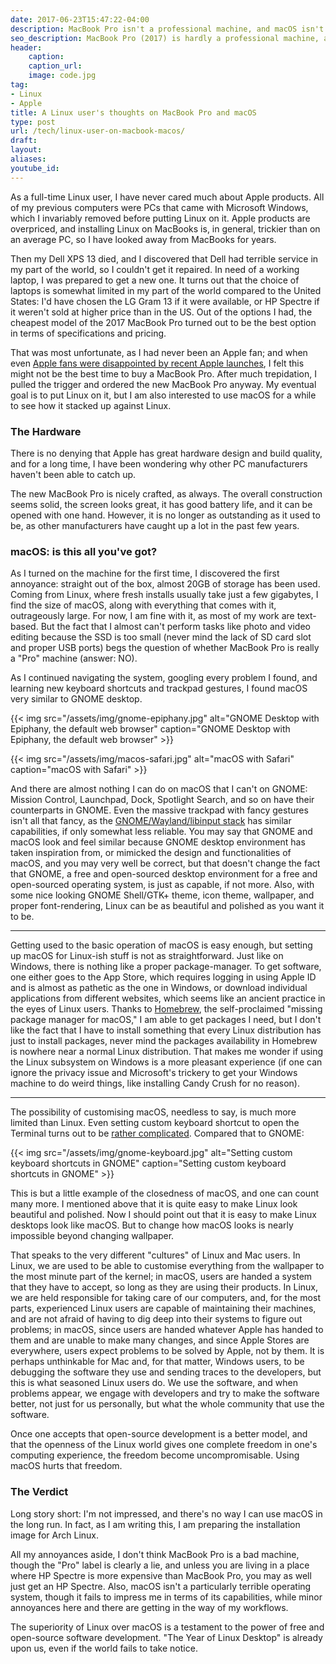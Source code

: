 ```yaml
---
date: 2017-06-23T15:47:22-04:00
description: MacBook Pro isn't a professional machine, and macOS isn't impressive
seo_description: MacBook Pro (2017) is hardly a professional machine, and macOS is not impressive at all from the perspective of a long-time Linux user
header:
    caption:
    caption_url:
    image: code.jpg
tag:
- Linux
- Apple
title: A Linux user's thoughts on MacBook Pro and macOS
type: post
url: /tech/linux-user-on-macbook-macos/
draft:
layout:
aliases:
youtube_id:
---
```

As a full-time Linux user, I have never cared much about Apple products. All of my previous computers were PCs that came with Microsoft Windows, which I invariably removed before putting Linux on it. Apple products are overpriced, and installing Linux on MacBooks is, in general, trickier than on an average PC, so I have looked away from MacBooks for years.

Then my Dell XPS 13 died, and I discovered that Dell had terrible service in my part of the world, so I couldn't get it repaired. In need of a working laptop, I was prepared to get a new one. It turns out that the choice of laptops is somewhat limited in my part of the world compared to the United States: I'd have chosen the LG Gram 13 if it were available, or HP Spectre if it weren't sold at higher price than in the US. Out of the options I had, the cheapest model of the 2017 MacBook Pro turned out to be the best option in terms of specifications and pricing.

That was most unfortunate, as I had never been an Apple fan; and when even [Apple fans were disappointed by recent Apple launches](https://char.gd/blog/2017/why-i-left-mac-for-windows-apple-has-given-up), I felt this might not be the best time to buy a MacBook Pro. After much trepidation, I pulled the trigger and ordered the new MacBook Pro anyway. My eventual goal is to put Linux on it, but I am also interested to use macOS for a while to see how it stacked up against Linux.

### The Hardware

There is no denying that Apple has great hardware design and build quality, and for a long time, I have been wondering why other PC manufacturers haven't been able to catch up.

The new MacBook Pro is nicely crafted, as always. The overall construction seems solid, the screen looks great, it has good battery life, and it can be opened with one hand. However, it is no longer as outstanding as it used to be, as other manufacturers have caught up a lot in the past few years.

### macOS: is this all you've got?

As I turned on the machine for the first time, I discovered the first annoyance: straight out of the box, almost 20GB of storage has been used. Coming from Linux, where fresh installs usually take just a few gigabytes, I find the size of macOS, along with everything that comes with it, outrageously large. For now, I am fine with it, as most of my work are text-based. But the fact that I almost can't perform tasks like photo and video editing because the SSD is too small (never mind the lack of SD card slot and proper USB ports) begs the question of whether MacBook Pro is really a "Pro" machine (answer: NO).

As I continued navigating the system, googling every problem I found, and learning new keyboard shortcuts and trackpad gestures, I found macOS very similar to GNOME desktop.

{{< img src="/assets/img/gnome-epiphany.jpg" alt="GNOME Desktop with Epiphany, the default web browser" caption="GNOME Desktop with Epiphany, the default web browser" >}}

{{< img src="/assets/img/macos-safari.jpg" alt="macOS with Safari" caption="macOS with Safari" >}}


And there are almost nothing I can do on macOS that I can't on GNOME: Mission Control, Launchpad, Dock, Spotlight Search, and so on have their counterparts in GNOME. Even the massive trackpad with fancy gestures isn't all that fancy, as the [GNOME/Wayland/libinput stack](https://wiki.gnome.org/Design/OS/Gestures) has similar capabilities, if only somewhat less reliable. You may say that GNOME and macOS look and feel similar because GNOME desktop environment has taken inspiration from, or mimicked the design and functionalities of macOS, and you may very well be correct, but that doesn't change the fact that GNOME, a free and open-sourced desktop environment for a free and open-sourced operating system, is just as capable, if not more. Also, with some nice looking GNOME Shell/GTK+ theme, icon theme, wallpaper, and proper font-rendering, Linux can be as beautiful and polished as you want it to be.

***

Getting used to the basic operation of macOS is easy enough, but setting up macOS for Linux-ish stuff is not as straightforward. Just like on Windows, there is nothing like a proper package-manager. To get software, one either goes to the App Store, which requires logging in using Apple ID and is almost as pathetic as the one in Windows, or download individual applications from different websites, which seems like an ancient practice in the eyes of Linux users. Thanks to [Homebrew](https://brew.sh/), the self-proclaimed "missing package manager for macOS," I am able to get packages I need, but I don't like the fact that I have to install something that every Linux distribution has just to install packages, never mind the packages availability in Homebrew is nowhere near a normal Linux distribution. That makes me wonder if using the Linux subsystem on Windows is a more pleasant experience (if one can ignore the privacy issue and Microsoft's trickery to get your Windows machine to do weird things, like installing Candy Crush for no reason).

***

The possibility of customising macOS, needless to say, is much more limited than Linux. Even setting custom keyboard shortcut to open the Terminal turns out to be [rather complicated](https://apple.stackexchange.com/questions/20010/can-i-create-a-shortcut-to-open-a-specific-application-on-os-x). Compared that to GNOME:

{{< img src="/assets/img/gnome-keyboard.jpg" alt="Setting custom keyboard shortcuts in GNOME" caption="Setting custom keyboard shortcuts in GNOME" >}}

This is but a little example of the closedness of macOS, and one can count many more. I mentioned above that it is quite easy to make Linux look beautiful and polished. Now I should point out that it is easy to make Linux desktops look like macOS. But to change how macOS looks is nearly impossible beyond changing wallpaper.

That speaks to the very different "cultures" of Linux and Mac users. In Linux, we are used to be able to customise everything from the wallpaper to the most minute part of the kernel; in macOS, users are handed a system that they have to accept, so long as they are using their products. In Linux, we are held responsible for taking care of our computers, and, for the most parts, experienced Linux users are capable of maintaining their machines, and are not afraid of having to dig deep into their systems to figure out problems; in macOS, since users are handed whatever Apple has handed to them and are unable to make many changes, and since Apple Stores are everywhere, users expect problems to be solved by Apple, not by them. It is perhaps unthinkable for Mac and, for that matter, Windows users, to be debugging the software they use and sending traces to the developers, but this is what seasoned Linux users do. We use the software, and when problems appear, we engage with developers and try to make the software better, not just for us personally, but what the whole community that use the software.

Once one accepts that open-source development is a better model, and that the openness of the Linux world gives one complete freedom in one's computing experience, the freedom become uncompromisable. Using macOS hurts that freedom.

### The Verdict

Long story short: I'm not impressed, and there's no way I can use macOS in the long run. In fact, as I am writing this, I am preparing the installation image for Arch Linux.

All my annoyances aside, I don't think MacBook Pro is a bad machine, though the "Pro" label is clearly a lie, and unless you are living in a place where HP Spectre is more expensive than MacBook Pro, you may as well just get an HP Spectre. Also, macOS isn't a particularly terrible operating system, though it fails to impress me in terms of its capabilities, while minor annoyances here and there are getting in the way of my workflows.

The superiority of Linux over macOS is a testament to the power of free and open-source software development. "The Year of Linux Desktop" is already upon us, even if the world fails to take notice.
